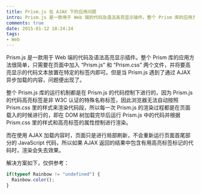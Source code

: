 ```yaml
---
title: Prism.js 在 AJAX 下的应用问题
intro: Prism.js 是一款用于 Web 端的代码及语法高亮显示插件。整个 Prism 库的应用方法很简单，只需要在页面中加入 “Prism.js” 和 “Prism.css” 两个文件，并将要高亮显示的代码文本放置在特定的标签内即可。但是当 Prism.js 遇到了通过 AJAX 异步加载的内容，问题便出现了。
comments: true
date: 2015-01-12 18:24:24
tags:
- Web
---
```


Prism.js 是一款用于 Web 端的代码及语法高亮显示插件。整个 Prism 库的应用方法很简单，只需要在页面中加入 “Prism.js” 和 “Prism.css” 两个文件，并将要高亮显示的代码文本放置在特定的标签内即可。但是当 Prism.js 遇到了通过 AJAX 异步加载的内容，问题便出现了。

整个 Prism.js 库的运行机制都是在 Prism.js 的代码控制下进行的，因为 Prism.js 的代码高亮标签是非 W3C 认证的特殊名称标签，因此浏览器无法自动按照 Prism.css 里的样式来渲染代码段，所以每一次 Prism.js 的渲染过程都是在页面载入的时候进行的，即在 DOM 树加载完毕后运行 Prism.js 中的代码并根据 Prism.css 里的样式和高亮标签的属性控制进行渲染。

而在使用 AJAX 加载内容时，页面只是进行局部刷新，不会重新运行页面首尾部分的 JavaScript 代码，所以如果 AJAX 返回的结果中包含有用高亮标签标记的代码时，渲染会失去效果。

解决方案如下，仅供参考：

```javascript
if(typeof Rainbow != "undefined") {
  Rainbow.color();
}
```